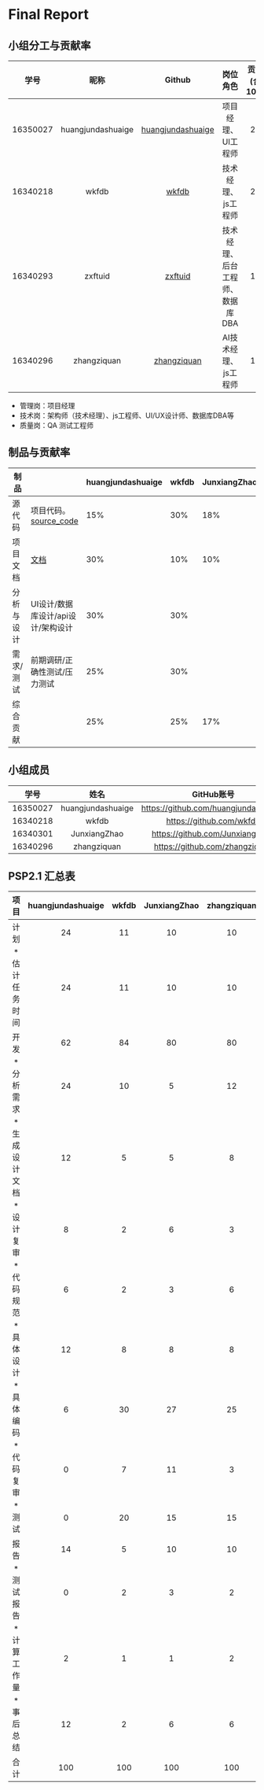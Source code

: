 # Final Report



## 小组分工与贡献率

|学号|昵称|Github|岗位角色|贡献率(合计100%)|
|:--:|:--:|:--:|:--:|:--:|
|16350027|huangjundashuaige|[huangjundashuaige](https://github.com/orgs/whatsup-sysu/people/huangjundashuaige)|项目经理、UI工程师|25%|
|16340218|wkfdb|[wkfdb](https://github.com/orgs/whatsup-sysu/people/wkfdb)|技术经理、js工程师|25%|
|16340293|zxftuid|[zxftuid](https://github.com/orgs/TeamWeGo/people/Tuid)|技术经理、后台工程师、数据库DBA|17%|
|16340296|zhangziquan|[zhangziquan](https://github.com/orgs/TeamWeGo/people/zhangziquan)|AI技术经理、js工程师|17%|


* 管理岗：项目经理
* 技术岗：架构师（技术经理）、js工程师、UI/UX设计师、数据库DBA等
* 质量岗：QA 测试工程师

## 制品与贡献率

| 制品       |                                                              | huangjundashuaige | wkfdb | JunxiangZhao | zhangziquan |
| ---------- | ------------------------------------------------------------ | ---- | ------ | ------ | ------ |
| 源代码     | 项目代码。<br />[source_code](https://github.com/whatsup-sysu) | 15% | 30% | 18%    | 20%    |
| 项目文档   | [文档](https://github.com/whatsup-sysu/documents)                | 30%  | 10% | 10%    | 5%     |
| 分析与设计 | UI设计/数据库设计/api设计/架构设计                                                       | 30%  | 30%  |        | 20%    |
| 需求/测试| 前期调研/正确性测试/压力测试|25% | 30% |           |          |
| 综合贡献   |                                                              | 25%  | 25%  | 17%    | 17%    |


## 小组成员

|   学号   |  姓名  |           GitHub账号            |
| :------: | :----: | :-----------------------------: |
| 16350027 |  huangjundashuaige  |  https://github.com/huangjundashuaige  |
| 16340218 | wkfdb | https://github.com/wkfdb  |
| 16340301 | JunxiangZhao | https://github.com/JunxiangZhao |
| 16340296 | zhangziquan | https://github.com/zhangziquan  |

## PSP2.1 汇总表

|      项目      | huangjundashuaige | wkfdb | JunxiangZhao | zhangziquan |
| :------------: | :--: | :----: | :----: | :----: |
|      计划      |   24   |   11   |    10    |   10     |
| * 估计任务时间 |   24  |   11   |    10    |    10    |
|      开发      |   62   |   84   |    80    |   80     |
|   * 分析需求   |   24   |   10   |    5    |   12     |
| * 生成设计文档 |   12   |   5    |    5    |    8    |
|   * 设计复审   |   8   |   2   |    6    |    3    |
|   * 代码规范   |   6   |   2    |     3   |    6    |
|   * 具体设计   |    12  |   8   |    8    |    8    |
|    * 具体编码     |   6   | 30 |    27   |     25      |
|   * 代码复审   |   0   |   7   |    11    |    3    |
|    * 测试      |   0   |   20   |    15    |   15     |
|    报告        |  14   | 5 |  10    |   10    |
|   * 测试报告   |   0   | 2 |    3    |   2     |
|  * 计算工作量  |   2   | 1 |    1    |    2    |
|  * 事后总结    |   12   | 2 |     6   |     6   |
| 合计 | 100 | 100 | 100 | 100 |
